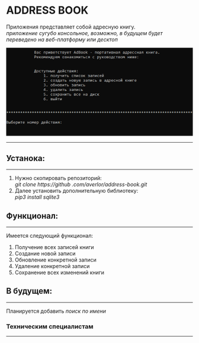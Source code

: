 # ADDRESS BOOK

Приложения представляет собой адресную книгу.<br>
*приложение сугубо консольное, возможно, в будущем будет переведено на
веб-платформу или десктоп*

<p align="center">
  <a href="#" target="_blank">
    <img src="img/view.png">
    <br>

  </a>
</p>

***

## **Устанока:**
***
1. Нужно скопировать репозиторий:<br>*git clone https://github
.com/averlor/address-book.git*
2. Далее установить дополнительную библиотеку:<br>*pip3 install sqlite3*

## **Функционал:**
***

Имеется следующий функционал:

1. Получение всех записей книги
2. Создание новой записи
3. Обновление конкретной записи
4. Удаление конкретной записи
5. Сохранение всех изменений книги


## **В будущем:**
***

Планируется добавить *поиск по имени*


### **Техническим специалистам**
***

